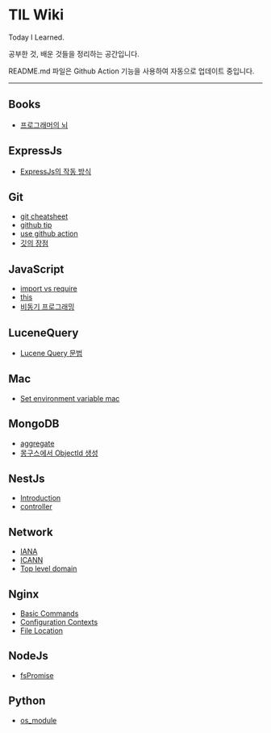 # TIL Wiki

Today I Learned.

공부한 것, 배운 것들을 정리하는 공간입니다.

README.md 파일은 Github Action 기능을 사용하여 자동으로 업데이트 중입니다.

---

## Books

- [프로그래머의 뇌](/Books/프로그래머의-뇌.md)

## ExpressJs

- [ExpressJs의 작동 방식](/ExpressJs/ExpressJs의-작동-방식.md)

## Git

- [git cheatsheet](/Git/git-cheatsheet.md)
- [github tip](/Git/github-tip.md)
- [use github action](/Git/use-github-action.md)
- [깃의 장점](/Git/깃의-장점.md)

## JavaScript

- [import vs require](/JavaScript/import-vs-require.md)
- [this](/JavaScript/this.md)
- [비동기 프로그래밍](/JavaScript/비동기-프로그래밍.md)

## LuceneQuery

- [Lucene Query 문법](/LuceneQuery/Lucene-Query-문법.md)

## Mac

- [Set environment variable mac](/Mac/Set-environment-variable-mac.md)

## MongoDB

- [aggregate](/MongoDB/aggregate.md)
- [몽구스에서 ObjectId 생성](/MongoDB/몽구스에서-ObjectId-생성.md)

## NestJs

- [Introduction](/NestJs/Introduction.md)
- [controller](/NestJs/controller.md)

## Network

- [IANA](/Network/IANA.md)
- [ICANN](/Network/ICANN.md)
- [Top level domain](/Network/Top-level-domain.md)

## Nginx

- [Basic Commands](/Nginx/Basic-Commands.md)
- [Configuration Contexts](/Nginx/Configuration-Contexts.md)
- [File Location](/Nginx/File-Location.md)

## NodeJs

- [fsPromise](/NodeJs/fsPromise.md)

## Python

- [os_module](/Python/os_module.md)
